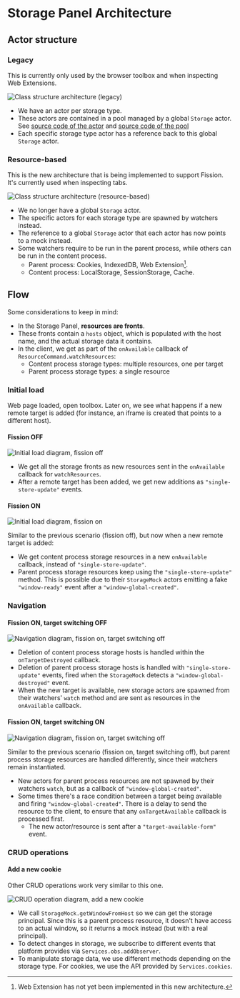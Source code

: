 # Storage Panel Architecture

## Actor structure

### Legacy

This is currently only used by the browser toolbox and when inspecting Web Extensions.

![Class structure architecture (legacy)](storage/legacy.svg)

- We have an actor per storage type.
- These actors are contained in a pool managed by a global `Storage` actor. See [source code of the actor](https://searchfox.org/mozilla-central/rev/2c991232499e826e46f9d976eb653817340ba389/devtools/server/actors/storage.js#3435) and [source code of the pool](https://searchfox.org/mozilla-central/rev/2c991232499e826e46f9d976eb653817340ba389/devtools/server/actors/storage.js#3477-3489)
- Each specific storage type actor has a reference back to this global `Storage` actor.

### Resource-based

This is the new architecture that is being implemented to support Fission. It's currently used when inspecting tabs.

![Class structure architecture (resource-based)](storage/resources.svg)

- We no longer have a global `Storage` actor.
- The specific actors for each storage type are spawned by watchers instead.
- The reference to a global `Storage` actor that each actor has now points to a mock instead.
- Some watchers require to be run in the parent process, while others can be run in the content process.
  - Parent process: Cookies, IndexedDB, Web Extension[^web-extension-not-implemented].
  - Content process: LocalStorage, SessionStorage, Cache.

[^web-extension-not-implemented]: Web Extension has not yet been implemented in this new architecture.

## Flow

Some considerations to keep in mind:

- In the Storage Panel, **resources are fronts**.
- These fronts contain a `hosts` object, which is populated with the host name, and the actual storage data it contains.
- In the client, we get as part of the `onAvailable` callback of `ResourceCommand.watchResources`:
  - Content process storage types: multiple resources, one per target
  - Parent process storage types: a single resource

### Initial load

Web page loaded, open toolbox. Later on, we see what happens if a new remote target is added (for instance, an iframe is created that points to a different host).

#### Fission OFF

![Initial load diagram, fission off](storage/flow-fission-off.svg)

- We get all the storage fronts as new resources sent in the `onAvailable` callback for `watchResources`.
- After a remote target has been added, we get new additions as `"single-store-update"` events.

#### Fission ON

![Initial load diagram, fission on](storage/flow-fission-on.svg)

Similar to the previous scenario (fission off), but now when a new remote target is added:

- We get content process storage resources in a new `onAvailable` callback, instead of `"single-store-update"`.
- Parent process storage resources keep using the `"single-store-update"` method. This is possible due to their `StorageMock` actors emitting a fake `"window-ready"` event after a `"window-global-created"`.

### Navigation

#### Fission ON, target switching OFF

![Navigation diagram, fission on, target switching off](storage/navigation-fission-on-target-switching-off.svg)

- Deletion of content process storage hosts is handled within the `onTargetDestroyed` callback.
- Deletion of parent process storage hosts is handled with `"single-store-update"` events, fired when the `StorageMock` detects a `"window-global-destroyed"` event.
- When the new target is available, new storage actors are spawned from their watchers' `watch` method and are sent as resources in the `onAvailable` callback.

#### Fission ON, target switching ON

![Navigation diagram, fission on, target switching off](storage/navigation-fission-on-target-switching-on.svg)

Similar to the previous scenario (fission on, target switching off), but parent process storage resources are handled differently, since their watchers remain instantiated.

- New actors for parent process resources are not spawned by their watchers `watch`, but as a callback of `"window-global-created"`.
- Some times there's a race condition between a target being available and firing `"window-global-created"`. There is a delay to send the resource to the client, to ensure that any `onTargetAvailable` callback is processed first.
  - The new actor/resource is sent after a `"target-available-form"` event.

### CRUD operations

#### Add a new cookie

Other CRUD operations work very similar to this one.

![CRUD operation diagram, add a new cookie](storage/crud-cookie.svg)

- We call `StorageMock.getWindowFromHost` so we can get the storage principal. Since this is a parent process resource, it doesn't have access to an actual window, so it returns a mock instead (but with a real principal).
- To detect changes in storage, we subscribe to different events that platform provides via `Services.obs.addObserver`.
- To manipulate storage data, we use different methods depending on the storage type. For cookies, we use the API provided by `Services.cookies`.